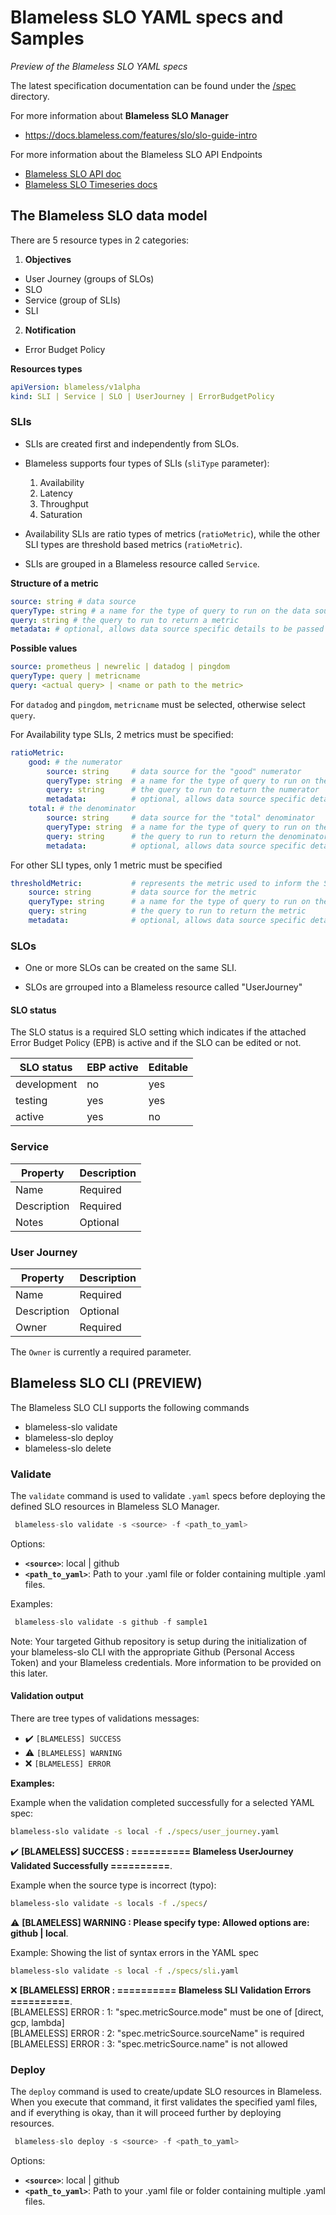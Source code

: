 # Blameless SLO YAML specs and Samples

*Preview of the Blameless SLO YAML specs*


The latest specification documentation can be found under the [/spec](https://github.com/blamelesshq/blameless-slo-samples/tree/main/specs) directory. 

For more information about **Blameless SLO Manager**

-   https://docs.blameless.com/features/slo/slo-guide-intro

For more information about the Blameless SLO API Endpoints

-   [Blameless SLO API doc](https://blameless.blameless.io/api/v1/services/SLOService/)
-   [Blameless SLO Timeseries docs](https://blameless.blameless.io/api/v1/services/SLOTimeSeriesService/doc)



## The Blameless SLO data model

There are 5 resource types in 2 categories:

1. **Objectives**

-   User Journey (groups of SLOs)
-   SLO
-   Service (group of SLIs)
-   SLI

2. **Notification**

-   Error Budget Policy



**Resources types**

```yaml
apiVersion: blameless/v1alpha
kind: SLI | Service | SLO | UserJourney | ErrorBudgetPolicy
```

### SLIs

-   SLIs are created first and independently from SLOs.

-   Blameless supports four types of SLIs (`sliType` parameter):

    1. Availability
    2. Latency
    3. Throughput
    4. Saturation

-   Availability SLIs are ratio types of metrics (`ratioMetric`), while the other SLI types are threshold based metrics (`ratioMetric`).

-   SLIs are grouped in a Blameless resource called `Service`.

**Structure of a metric**

```yaml
source: string # data source
queryType: string # a name for the type of query to run on the data source
query: string # the query to run to return a metric
metadata: # optional, allows data source specific details to be passed
```

**Possible values**

```yaml
source: prometheus | newrelic | datadog | pingdom
queryType: query | metricname
query: <actual query> | <name or path to the metric>
```

For `datadog` and `pingdom`, `metricname` must be selected, otherwise select `query`.

For Availability type SLIs, 2 metrics must be specified:

```yaml
ratioMetric:
    good: # the numerator
        source: string     # data source for the "good" numerator
        queryType: string  # a name for the type of query to run on the data source
        query: string      # the query to run to return the numerator
        metadata:          # optional, allows data source specific details to be passed
    total: # the denominator
        source: string     # data source for the "total" denominator
        queryType: string  # a name for the type of query to run on the data source
        query: string      # the query to run to return the denominator
        metadata:          # optional, allows data source specific details to be passed
```

For other SLI types, only 1 metric must be specified

```yaml
thresholdMetric:           # represents the metric used to inform the SLO in the objectives stanza
    source: string         # data source for the metric
    queryType: string      # a name for the type of query to run on the data source
    query: string          # the query to run to return the metric
    metadata:              # optional, allows data source specific details to be passed
```

### SLOs

-   One or more SLOs can be created on the same SLI.

-   SLOs are grrouped into a Blameless resource called "UserJourney"

#### SLO status

The SLO status is a required SLO setting which indicates if the attached Error Budget Policy (EPB) is active and if the SLO can be edited or not.

| SLO status  | EBP active | Editable |
| ----------- | ---------- | -------- |
| development | no         | yes      |
| testing     | yes        | yes      |
| active      | yes        | no       |

### Service

| Property    | Description |
| ----------- | ----------- |
| Name        | Required    |
| Description | Required    |
| Notes       | Optional    |

### User Journey

| Property    | Description |
| ----------- | ----------- |
| Name        | Required    |
| Description | Optional    |
| Owner       | Required    |

The `Owner` is currently a required parameter.




## Blameless SLO CLI (PREVIEW)

The Blameless SLO CLI supports the following commands
* blameless-slo validate
* blameless-slo deploy
* blameless-slo delete



### Validate

The `validate` command is used to validate `.yaml` specs before deploying the defined SLO resources in Blameless SLO Manager.

```jsx
 blameless-slo validate -s <source> -f <path_to_yaml>
```

Options:
   * **`<source>`**: local | github
   * **`<path_to_yaml>`**: Path to your .yaml file or folder containing multiple .yaml files.

Examples:
```jsx
 blameless-slo validate -s github -f sample1
```


Note: Your targeted Github repository is setup during the initialization of your blameless-slo CLI with the appropriate Github (Personal Access Token) and your Blameless credentials. More information to be provided on this later.



#### Validation output

There are tree types of validations messages: 

- :heavy_check_mark: `[BLAMELESS] SUCCESS`
- :warning: `[BLAMELESS] WARNING`
- :x: `[BLAMELESS] ERROR`

**Examples:**

Example when the validation completed successfully for a selected YAML spec:
```bat
blameless-slo validate -s local -f ./specs/user_journey.yaml
```

:heavy_check_mark: **[BLAMELESS] SUCCESS : ========== Blameless UserJourney Validated Successfully ==========**.

Example when the source type is incorrect (typo):
```bat
blameless-slo validate -s locals -f ./specs/
```

:warning: **[BLAMELESS] WARNING : Please specify type: Allowed options are: github | local**.


Example: Showing the list of syntax errors in the YAML spec 
```bat
blameless-slo validate -s local -f ./specs/sli.yaml
```

:x: **[BLAMELESS] ERROR : ========== Blameless SLI Validation Errors ==========**. <br />
[BLAMELESS] ERROR : 1: "spec.metricSource.mode" must be one of [direct, gcp, lambda] <br />
[BLAMELESS] ERROR : 2: "spec.metricSource.sourceName" is required <br />
[BLAMELESS] ERROR : 3: "spec.metricSource.name" is not allowed <br />



### Deploy

The `deploy` command is used to create/update SLO resources in Blameless. When you execute that command, it first validates the specified yaml files, and if everything is okay, than it will proceed further by deploying resources.

```jsx
 blameless-slo deploy -s <source> -f <path_to_yaml>
```

Options:

   * **`<source>`**: local | github
   * **`<path_to_yaml>`**: Path to your .yaml file or folder containing multiple .yaml files.

